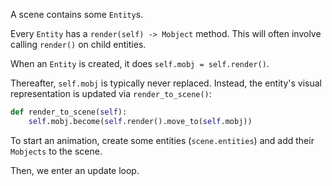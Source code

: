 A scene contains some `Entity`s.

Every `Entity` has a `render(self) -> Mobject` method.
This will often involve calling `render()` on child entities.

When an `Entity` is created, it does `self.mobj = self.render()`.

Thereafter, `self.mobj` is typically never replaced.
Instead, the entity's visual representation is updated via `render_to_scene()`:
```python
def render_to_scene(self):
    self.mobj.become(self.render().move_to(self.mobj))
```

To start an animation, create some entities (`scene.entities`) and add their `Mobjects` to the scene.

Then, we enter an update loop.
